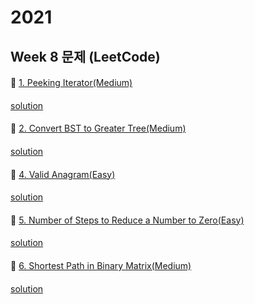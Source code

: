 # 2021
## Week 8 문제 (LeetCode)

####
👀 [1. Peeking Iterator(Medium)](https://leetcode.com/explore/challenge/card/february-leetcoding-challenge-2021/585/week-2-february-8th-february-14th/3633/)
####
[solution](https://github.com/wishJinit/Algorithm-LeetCode/blob/master/challenge/week02_2021_february_8th_february_14th/Q01.java)


####
👀 [2. Convert BST to Greater Tree(Medium)](https://leetcode.com/explore/challenge/card/february-leetcoding-challenge-2021/585/week-2-february-8th-february-14th/3634/)
####
[solution](https://github.com/wishJinit/Algorithm-LeetCode/blob/master/challenge/week02_2021_february_8th_february_14th/Q02.java)



####
👀 [4. Valid Anagram(Easy)](https://leetcode.com/explore/challenge/card/february-leetcoding-challenge-2021/585/week-2-february-8th-february-14th/3636/)
####
[solution](https://github.com/wishJinit/Algorithm-LeetCode/blob/master/challenge/week02_2021_february_8th_february_14th/Q04.java)


####
👀 [5. Number of Steps to Reduce a Number to Zero(Easy)](https://leetcode.com/explore/challenge/card/february-leetcoding-challenge-2021/585/week-2-february-8th-february-14th/3637/)
####
[solution](https://github.com/wishJinit/Algorithm-LeetCode/blob/master/challenge/week02_2021_february_8th_february_14th/Q05.java)


####
👀 [6. Shortest Path in Binary Matrix(Medium)](https://leetcode.com/explore/challenge/card/february-leetcoding-challenge-2021/585/week-2-february-8th-february-14th/3638/)
####
[solution](https://github.com/wishJinit/Algorithm-LeetCode/blob/master/challenge/week02_2021_february_8th_february_14th/Q06.java)
